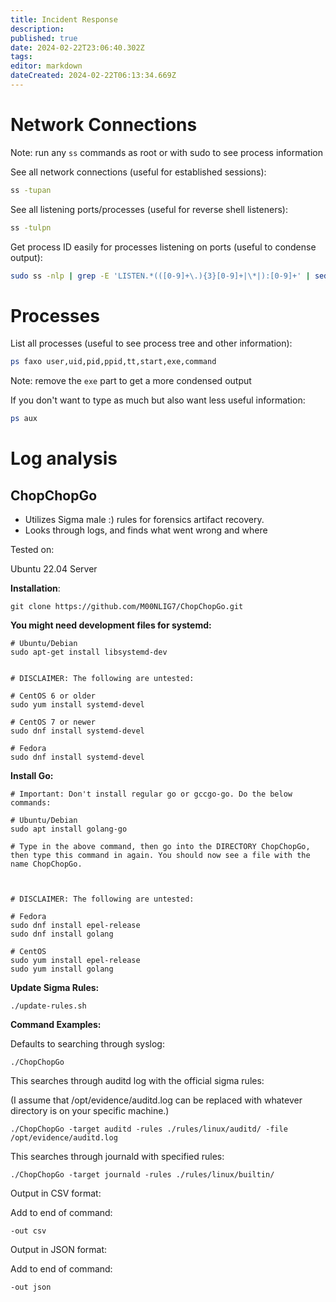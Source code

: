 ```yaml
---
title: Incident Response
description: 
published: true
date: 2024-02-22T23:06:40.302Z
tags: 
editor: markdown
dateCreated: 2024-02-22T06:13:34.669Z
---
```


# Network Connections
Note: run any `ss` commands as root or with sudo to see process information

See all network connections (useful for established sessions):
```bash
ss -tupan
```
See all listening ports/processes (useful for reverse shell listeners):
```bash
ss -tulpn
```
Get process ID easily for processes listening on ports (useful to condense output):
```bash
sudo ss -nlp | grep -E 'LISTEN.*(([0-9]+\.){3}[0-9]+|\*|):[0-9]+' | sed -e 's/ \ \ /\ /g' | grep -e 'pid=[0-9]*'
```

# Processes
List all processes (useful to see process tree and other information):
```bash
ps faxo user,uid,pid,ppid,tt,start,exe,command
```
Note: remove the `exe` part to get a more condensed output

If you don't want to type as much but also want less useful information:
```bash
ps aux
```

# Log analysis


## ChopChopGo

* Utilizes Sigma male :) rules for forensics artifact recovery. 
* Looks through logs, and finds what  went wrong and where

Tested on: 

Ubuntu 22.04 Server



**Installation**:

```
git clone https://github.com/M00NLIG7/ChopChopGo.git
```

**You might need development files for systemd:**

```
# Ubuntu/Debian
sudo apt-get install libsystemd-dev


# DISCLAIMER: The following are untested:

# CentOS 6 or older
sudo yum install systemd-devel

# CentOS 7 or newer
sudo dnf install systemd-devel

# Fedora 
sudo dnf install systemd-devel

```

**Install Go:**

```
# Important: Don't install regular go or gccgo-go. Do the below commands:

# Ubuntu/Debian
sudo apt install golang-go

# Type in the above command, then go into the DIRECTORY ChopChopGo, then type this command in again. You should now see a file with the name ChopChopGo.



# DISCLAIMER: The following are untested:

# Fedora
sudo dnf install epel-release 
sudo dnf install golang

# CentOS
sudo yum install epel-release 
sudo yum install golang
```

**Update Sigma Rules:**

```
./update-rules.sh
```


**Command Examples:**

Defaults to searching through syslog:

```
./ChopChopGo 
```

This searches through auditd log with the official sigma rules:

(I assume that /opt/evidence/auditd.log can be replaced with whatever directory is on your specific machine.)

```
./ChopChopGo -target auditd -rules ./rules/linux/auditd/ -file /opt/evidence/auditd.log
```

This searches through journald with specified rules:

```
./ChopChopGo -target journald -rules ./rules/linux/builtin/
```

Output in CSV format:
	
Add to end of command:

```
-out csv
```

Output in JSON format:

Add to end of command:
		
```
-out json 
```







